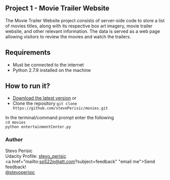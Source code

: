 <!-- name of the projects and all sub-modules and libraries (sometimes they are named different and very confusing to new users) -->
## Project 1 - Movie Trailer Website

<!-- descriptions of all the project, and all sub-modules and libraries -->
The Movie Trailer Website project consists of server-side code to store a list
of movies titles, along with its respective box art imagery, movie trailer
website, and other relevant information. The data is served as a web page 
allowing visitors to review the movies and watch the trailers.

## Requirements
<ul>
	<li>Must be connected to the internet</li>
	<li>Python 2.7.9 installed on the machine</li>
</ul>

## How to run it?
<ul>
	<li><a href="https://github.com/stevoPerisic/movies/archive/master.zip">Download the latest version</a> or</li>
	<li>Clone the repository <code>git clone https://github.com/stevoPerisic/movies.git</code></li>
</ul> 
In the terminal/command prompt enter the following<br>
<code>cd movies</code><br>
<code>python entertainmentCenter.py</code>

<!-- copyright and licensing information (or "Read LICENSE") -->

<!-- 
instruction to grab the documentation
instructions to install, configure, and to run the programs
instruction to grab the latest code and detailed instructions to build it (or quick overview and "Read INSTALL") -->

<!-- list of authors or "Read AUTHORS" -->
### Author
Stevo Perisic<br/>
Udacity Profile: <a href="http://discussions.udacity.com/users/stevo_perisic/activity">stevo_perisic</a><br>
<a href="mailto:sp522p@att.com?subject=feedback" "email me">Send feedback!</a><br>
<a href="https://twitter.com/stevoperisic">@stevoperisic</a>

<!-- instructions to submit bugs, feature requests, submit patches, join mailing list, get announcements, or join the user or dev community in other forms
other contact info (email address, website, company name, address, etc)
a brief history if it's a replacement or a fork of something else
legal notices (crypto stuff) -->